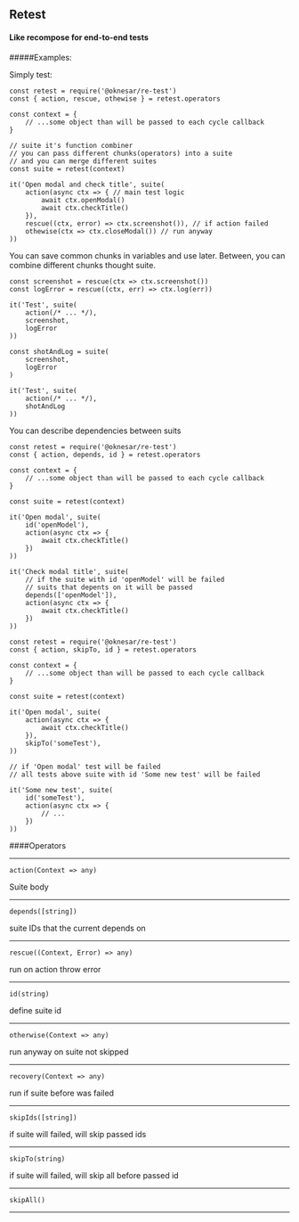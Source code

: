 ## Retest
#### Like recompose for end-to-end tests

#####Examples:

Simply test:

````$xslt
const retest = require('@oknesar/re-test')
const { action, rescue, othewise } = retest.operators

const context = {
    // ...some object than will be passed to each cycle callback
}

// suite it's function combiner
// you can pass different chunks(operators) into a suite
// and you can merge different suites
const suite = retest(context)

it('Open modal and check title', suite(
    action(async ctx => { // main test logic
        await ctx.openModal()
        await ctx.checkTitle()
    }),
    rescue((ctx, error) => ctx.screenshot()), // if action failed
    othewise(ctx => ctx.closeModal()) // run anyway
))
````

You can save common chunks in variables and use later.
Between, you can combine different chunks thought suite.

````$xslt
const screenshot = rescue(ctx => ctx.screenshot())
const logError = rescue((ctx, err) => ctx.log(err))

it('Test', suite(
    action(/* ... */),
    screenshot,
    logError
))

const shotAndLog = suite(
    screenshot,
    logError
)

it('Test', suite(
    action(/* ... */),
    shotAndLog
))
````

You can describe dependencies between suits

````$xslt
const retest = require('@oknesar/re-test')
const { action, depends, id } = retest.operators

const context = {
    // ...some object than will be passed to each cycle callback
}

const suite = retest(context)

it('Open modal', suite(
    id('openModel'),
    action(async ctx => {
        await ctx.checkTitle()
    })
))

it('Check modal title', suite(
    // if the suite with id 'openModel' will be failed
    // suits that depents on it will be passed
    depends(['openModel']),
    action(async ctx => { 
        await ctx.checkTitle()
    })
))
````

````$xslt
const retest = require('@oknesar/re-test')
const { action, skipTo, id } = retest.operators

const context = {
    // ...some object than will be passed to each cycle callback
}

const suite = retest(context)

it('Open modal', suite(
    action(async ctx => {
        await ctx.checkTitle()
    }),
    skipTo('someTest'),
))

// if 'Open modal' test will be failed
// all tests above suite with id 'Some new test' will be failed

it('Some new test', suite(
    id('someTest'),
    action(async ctx => { 
        // ...
    })
))
````

####Operators
***
`action(Context => any)`

Suite body
***
`depends([string])`

suite IDs that the current depends on
***
`rescue((Context, Error) => any)`

run on action throw error
***
`id(string)`

define suite id
***
`otherwise(Context => any)`

run anyway on suite not skipped
***
`recovery(Context => any)`

run if suite before was failed
***
`skipIds([string])`

if suite will failed, will skip passed ids
***
`skipTo(string)`

if suite will failed, will skip all before passed id
***
`skipAll()`
***


